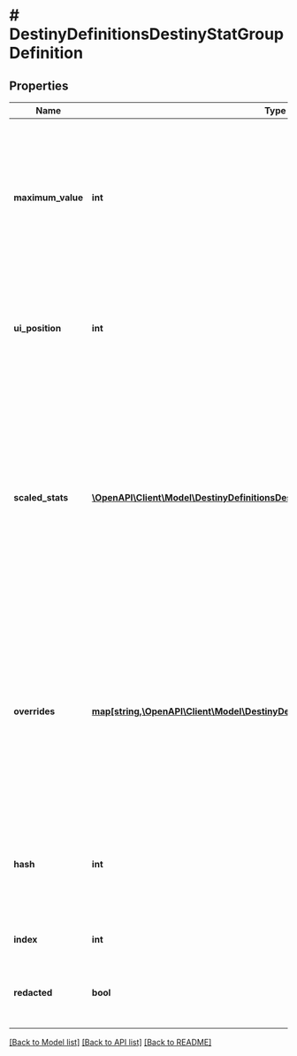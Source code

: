# # DestinyDefinitionsDestinyStatGroupDefinition

## Properties

Name | Type | Description | Notes
------------ | ------------- | ------------- | -------------
**maximum_value** | **int** | The maximum possible value that any stat in this group can be transformed into.  This is used by stats that *don&#39;t* have scaledStats entries below, but that still need to be displayed as a progress bar, in which case this is used as the upper bound for said progress bar. (the lower bound is always 0) | [optional]
**ui_position** | **int** | This apparently indicates the position of the stats in the UI? I&#39;ve returned it in case anyone can use it, but it&#39;s not of any use to us on BNet. Something&#39;s being lost in translation with this value. | [optional]
**scaled_stats** | [**\OpenAPI\Client\Model\DestinyDefinitionsDestinyStatDisplayDefinition[]**](DestinyDefinitionsDestinyStatDisplayDefinition.md) | Any stat that requires scaling to be transformed from an \&quot;Investment\&quot; stat to a \&quot;Display\&quot; stat will have an entry in this list. For more information on what those types of stats mean and the transformation process, see DestinyStatDefinition.  In retrospect, I wouldn&#39;t mind if this was a dictionary keyed by the stat hash instead. But I&#39;m going to leave it be because [[After Apple Picking]]. | [optional]
**overrides** | [**map[string,\OpenAPI\Client\Model\DestinyDefinitionsDestinyStatOverrideDefinition]**](DestinyDefinitionsDestinyStatOverrideDefinition.md) | The game has the ability to override, based on the stat group, what the localized text is that is displayed for Stats being shown on the item.  Mercifully, no Stat Groups use this feature currently. If they start using them, we&#39;ll all need to start using them (and those of you who are more prudent than I am can go ahead and start pre-checking for this.) | [optional]
**hash** | **int** | The unique identifier for this entity. Guaranteed to be unique for the type of entity, but not globally.  When entities refer to each other in Destiny content, it is this hash that they are referring to. | [optional]
**index** | **int** | The index of the entity as it was found in the investment tables. | [optional]
**redacted** | **bool** | If this is true, then there is an entity with this identifier/type combination, but BNet is not yet allowed to show it. Sorry! | [optional]

[[Back to Model list]](../../README.md#models) [[Back to API list]](../../README.md#endpoints) [[Back to README]](../../README.md)
